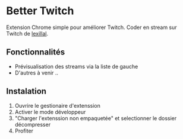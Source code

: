 # Better Twitch

Extension Chrome simple pour améliorer Twitch. Coder en stream sur Twitch de [lexillal](https://www.twitch.tv/lexillal).

## Fonctionnalités
 - Prévisualisation des streams via la liste de gauche
 - D'autres à venir ..


## Instalation
 1. Ouvrire le gestionaire d'extenssion
 2. Activer le mode développeur
 3. "Charger l'extenssion non empaquetée" et selectionner le dossier décompresser
 4. Profiter
